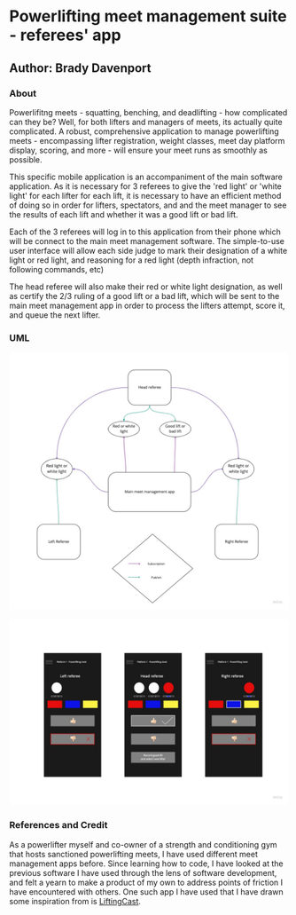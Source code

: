 # Powerlifting meet management suite - referees' app

## Author: Brady Davenport

### About

Powerlifitng meets - squatting, benching, and deadlifting - how complicated can they be? Well, for both lifters and managers of meets, its actually quite complicated.  A robust, comprehensive application to manage powerlifting meets - encompassing lifter registration, weight classes, meet day platform display, scoring, and more - will ensure your meet runs as smoothly as possible.

This specific mobile application is an accompaniment of the main software application.  As it is necessary for 3 referees to give the 'red light' or 'white light' for each lifter for each lift, it is necessary to have an efficient method of doing so in order for lifters, spectators, and and the meet manager to see the results of each lift and whether it was a good lift or bad lift.

Each of the 3 referees will log in to this application from their phone which will be connect to the main meet management software.  The simple-to-use user interface will allow each side judge to mark their designation of a white light or red light, and reasoning for a red light (depth infraction, not following commands, etc)

The head referee will also make their red or white light designation, as well as certify the 2/3 ruling of a good lift or a bad lift, which will be sent to the main meet management app in order to process the lifters attempt, score it, and queue the next lifter.

### UML

![web-socket-diagram](/public//img/web-socket-diagram.jpeg)

![wireframe](/public/img/wireframe.jpeg)

### References and Credit

As a powerlifter myself and co-owner of a strength and conditioning gym that hosts sanctioned powerlifting meets, I have used different meet management apps before.  Since learning how to code, I have looked at the previous software I have used through the lens of software development, and felt a yearn to make a product of my own to address points of friction I have encountered with others.  One such app I have used that I have drawn some inspiration from is [LiftingCast](https://liftingcast.com/).
